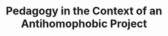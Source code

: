 ---
layout: book
published: true
permalink: /writing/articles/pedagogy-in-the-context-of-an-antihomophobic-project.html
category: Published Articles

type: article
role: author
with: none
title: Pedagogy in the Context of an Antihomophobic Project
sub_title: none

in:
    - description:  journal
      editors:      none
      publication:  South Atlantic Quarterly
      issue:        89
      publisher:    none
      location:     none
      series:       none
      date:         Winter 1989
      binding:      none
      notes:        none
      translations: none
      isbn:         none
      further_editions: none

cover_img: none
description: none

display_data:
    - {k: title, v: Title}
    - {k: editions.publisher, v: Publisher}
    - {k: editions.date, v: Publication Date}
  
---